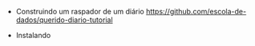 - Construindo um raspador de um diário
https://github.com/escola-de-dados/querido-diario-tutorial


- Instalando

